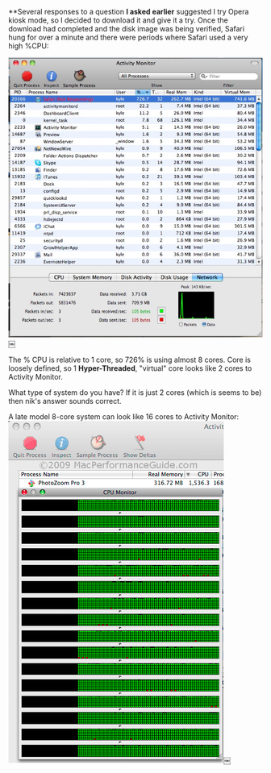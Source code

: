 **Several responses to a question __I asked earlier__ suggested I try Opera kiosk mode, so I decided to download it and give it a try. Once the download had completed and the disk image was being verified, Safari hung for over a minute and there were periods where Safari used a very high %CPU: 

![image](FD81FD71-C5C7-4842-A44B-33F9F8EB00F8.jpg)￼

The % CPU is relative to 1 core, so 726% is using almost 8 cores. Core is loosely defined, so 1 __Hyper-Threaded__, "virtual" core looks like 2 cores to Activity Monitor. 

What type of system do you have? If it is just 2 cores (which is seems to be) then nik's answer sounds correct. 

A late model 8-core system can look like 16 cores to Activity Monitor: 
![image](59A72E40-0D6E-452C-BCE0-545C1AF1340D.gif)￼



